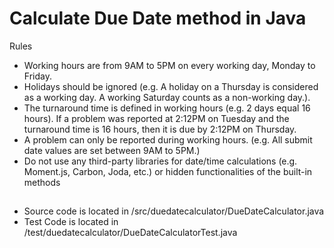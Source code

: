 # Calculate Due Date method in Java 

Rules
* Working hours are from 9AM to 5PM on every working day, Monday to Friday.
* Holidays should be ignored (e.g. A holiday on a Thursday is considered as a
working day. A working Saturday counts as a non-working day.).
* The turnaround time is defined in working hours (e.g. 2 days equal 16 hours).
If a problem was reported at 2:12PM on Tuesday and the turnaround time is
16 hours, then it is due by 2:12PM on Thursday.
* A problem can only be reported during working hours. (e.g. All submit date
values are set between 9AM to 5PM.)
* Do not use any third-party libraries for date/time calculations (e.g. Moment.js,
Carbon, Joda, etc.) or hidden functionalities of the built-in methods

##

* Source code is located in /src/duedatecalculator/DueDateCalculator.java
* Test Code is located in /test/duedatecalculator/DueDateCalculatorTest.java


